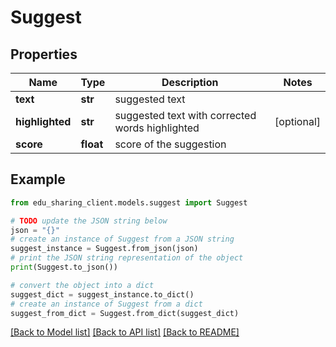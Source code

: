 # Suggest


## Properties

Name | Type | Description | Notes
------------ | ------------- | ------------- | -------------
**text** | **str** | suggested text | 
**highlighted** | **str** | suggested text with corrected words highlighted | [optional] 
**score** | **float** | score of the suggestion | 

## Example

```python
from edu_sharing_client.models.suggest import Suggest

# TODO update the JSON string below
json = "{}"
# create an instance of Suggest from a JSON string
suggest_instance = Suggest.from_json(json)
# print the JSON string representation of the object
print(Suggest.to_json())

# convert the object into a dict
suggest_dict = suggest_instance.to_dict()
# create an instance of Suggest from a dict
suggest_from_dict = Suggest.from_dict(suggest_dict)
```
[[Back to Model list]](../README.md#documentation-for-models) [[Back to API list]](../README.md#documentation-for-api-endpoints) [[Back to README]](../README.md)


